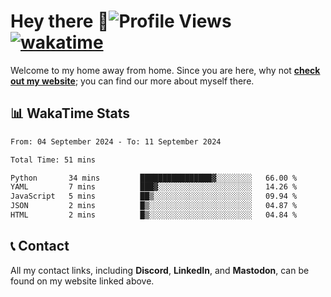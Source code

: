 # Hey there :wave:![Profile Views](https://komarev.com/ghpvc/?username=skifli) [![wakatime](https://wakatime.com/badge/user/b4317b02-0c6d-457b-82a4-a448b8a8d1df.svg)](https://wakatime.com/@b4317b02-0c6d-457b-82a4-a448b8a8d1df)

Welcome to my home away from home. Since you are here, why not [**check out my website**](https://skifli.github.io); you can find our more about myself there.

## 📊 WakaTime Stats

<!--START_SECTION:waka-->

```txt
From: 04 September 2024 - To: 11 September 2024

Total Time: 51 mins

Python       34 mins         ████████████████▓░░░░░░░░   66.00 %
YAML         7 mins          ███▓░░░░░░░░░░░░░░░░░░░░░   14.26 %
JavaScript   5 mins          ██▒░░░░░░░░░░░░░░░░░░░░░░   09.94 %
JSON         2 mins          █▒░░░░░░░░░░░░░░░░░░░░░░░   04.87 %
HTML         2 mins          █▒░░░░░░░░░░░░░░░░░░░░░░░   04.84 %
```

<!--END_SECTION:waka-->

## 📞 Contact

All my contact links, including **Discord**, **LinkedIn**, and **Mastodon**, can be found on my website linked above.
